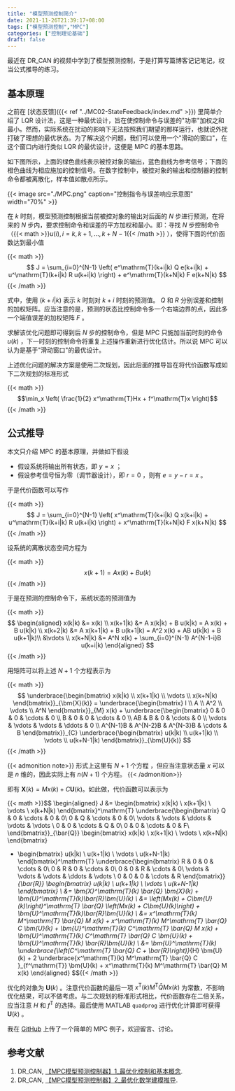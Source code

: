 ```yaml
---
title: "模型预测控制简介"
date: 2021-11-26T21:39:17+08:00
tags: ["模型预测控制","MPC"]
categories: ["控制理论基础"]
draft: false
---
```


最近在 DR_CAN 的视频中学到了模型预测控制，于是打算写篇博客记记笔记，权当公式推导的练习。

<!--more-->

## 基本原理

之前在 [状态反馈]({{< ref "../MC02-StateFeedback/index.md" >}}) 里简单介绍了 LQR 设计法，这是一种最优设计，旨在使控制命令与误差的"功率"加权之和最小。然而，实际系统在扰动的影响下无法按照我们期望的那样运行，也就说外扰打破了理想的最优状态。为了解决这个问题，我们可以使用一个"滑动的窗口"，在这个窗口内进行类似 LQR 的最优设计，这便是 MPC 的基本思路。

如下图所示，上面的绿色曲线表示被控对象的输出，蓝色曲线为参考信号；下面的橙色曲线为相应施加的控制信号。在数字控制中，被控对象的输出和控制器的控制命令都被离散化，样本值如散点所示。

{{< image src="./MPC.png" caption="控制指令与误差响应示意图" width="70%" >}}

在 $k$ 时刻，模型预测控制根据当前被控对象的输出对后面的 $N$ 步进行预测，在将来的 $N$ 步内，要求控制命令和误差的平方加权和最小。即：寻找 $N$ 步控制命令（{{< math >}}$u(i),\, i=k,\,k+1,\,\dots,\,k+N-1${{< /math >}} ），使得下面的代价函数达到最小值

{{< math >}}$$
J = \sum_{i=0}^{N-1} \left( 
        e^\mathrm{T}(k+i|k) Q e(k+i|k) 
        + u^\mathrm{T}(k+i|k) R u(k+i|k) 
        \right) 
    + e^\mathrm{T}(k+N|k) F e(k+N|k)
$${{< /math >}}

式中，使用 $(k+i|k)$ 表示 $k$ 时刻对 $k+i$ 时刻的预测值。 $Q$ 和 $R$ 分别误差和控制的加权矩阵。应当注意的是，预测的状态比控制命令多一个右端边界的点，因此多一个端值误差的加权矩阵 $F$ 。

求解该优化问题即可得到后 $N$ 步的控制命令，但是 MPC 只施加当前时刻的命令 $u(k)$ ，下一时刻的控制命令将重复上述操作重新进行优化估计。所以说 MPC 可以认为是基于"滑动窗口"的最优设计。

上述优化问题的解决方案是使用二次规划，因此后面的推导旨在将代价函数写成如下二次规划的标准形式

{{< math >}}$$\min_x \left( \frac{1}{2} x^\mathrm{T}Hx + f^\mathrm{T}x \right)$${{< /math >}}

## 公式推导

本文只介绍 MPC 的基本原理，并做如下假设

- 假设系统将输出所有状态，即 $y=x$ ；
- 假设参考信号恒为零（调节器设计），即 $r=0$ ，则有 $e=y-r=x$ 。

于是代价函数可以写作

{{< math >}}$$
J = \sum_{i=0}^{N-1} \left( 
        x^\mathrm{T}(k+i|k) Q x(k+i|k) 
        + u^\mathrm{T}(k+i|k) R u(k+i|k) 
        \right) 
    + x^\mathrm{T}(k+N|k) F x(k+N|k)
$${{< /math >}}

设系统的离散状态空间方程为

{{< math >}}$$x(k+1) = A x(k) + B u(k)$${{< /math >}}

于是在预测的控制命令下，系统状态的预测值为

{{< math >}}$$
\begin{aligned}
        x(k|k) &= x(k) \\
        x(k+1|k) &= A x(k|k) + B u(k|k) = A x(k) + B u(k|k) \\
        x(k+2|k) &= A x(k+1|k) + B u(k+1|k) = A^2 x(k) + AB u(k|k) + B u(k+1|k)\\
        &\vdots \\
        x(k+N|k) &= A^N x(k) + \sum_{i=0}^{N-1} A^{N-1-i}B u(k+i|k)
\end{aligned}
$${{< /math >}}

用矩阵可以将上述 $N+1$ 个方程表示为

{{< math >}}$$
\underbrace{\begin{bmatrix}
        x(k|k) \\  x(k+1|k)  \\ \vdots \\ x(k+N|k)
        \end{bmatrix}}_{\bm{X}(k)} 
        =   \underbrace{\begin{bmatrix}
                I \\ A \\ A^2 \\ \vdots \\ A^N
            \end{bmatrix}}_{M} x(k)
        +   \underbrace{\begin{bmatrix}
                0 & 0 & 0 & \cdots & 0 \\
                B & 0 & 0 & \cdots & 0 \\
                AB & B & 0 & \cdots & 0 \\
                \vdots & \vdots & \vdots & \ddots & 0 \\
                A^{N-1}B & A^{N-2}B & A^{N-3}B & \cdots & B
            \end{bmatrix}}_{C}
            \underbrace{\begin{bmatrix}
                u(k|k) \\  u(k+1|k)  \\ \vdots \\ u(k+N-1|k)
    \end{bmatrix}}_{\bm{U}(k)}
$${{< /math >}}


{{< admonition note>}}
形式上这里有 $N+1$ 个方程 ，但应当注意状态量 $x$ 可以是 $n$ 维的，因此实际上有 $n(N+1)$ 个方程。
{{< /admonition>}}

即有 $\bm{X}(k) = Mx(k) + C\bm{U}(k)$。如此做，代价函数可以表示为

{{< math >}}$$
\begin{aligned}
    J &= \begin{bmatrix}
    x(k|k) \\  x(k+1|k)  \\ \vdots \\ x(k+N|k)
\end{bmatrix}^\mathrm{T}
\underbrace{\begin{bmatrix}
    Q & 0 & \cdots & 0 & 0\\
    0 & Q & \cdots & 0 & 0\\
    \vdots & \vdots & \ddots & \vdots & \vdots \\
    0 & 0 & \cdots & Q & 0\\
    0 & 0 & \cdots & 0 & F\\
\end{bmatrix}}_{\bar{Q}}
\begin{bmatrix}
    x(k|k) \\  x(k+1|k)  \\ \vdots \\ x(k+N|k)
\end{bmatrix}
+ \begin{bmatrix}
        u(k|k) \\  u(k+1|k)  \\ \vdots \\ u(k+N-1|k)
    \end{bmatrix}^\mathrm{T}
    \underbrace{\begin{bmatrix}
    R & 0 & 0 & \cdots & 0\\
    0 & R & 0 & \cdots & 0\\
    0 & 0 & R & \cdots & 0\\
    \vdots & \vdots & \vdots & \ddots & \vdots \\
    0 & 0 & 0 & \cdots & R
    \end{bmatrix}}_{\bar{R}}
    \begin{bmatrix}
        u(k|k) \\  u(k+1|k)  \\ \vdots \\ u(k+N-1|k)
    \end{bmatrix} \\
    &= \bm{X}^\mathrm{T}(k) \bar{Q} \bm{X}(k) + \bm{U}^\mathrm{T}(k)\bar{R}\bm{U}(k) \\
    &= \left(Mx(k) + C\bm{U}(k)\right)^\mathrm{T} \bar{Q} \left(Mx(k) + C\bm{U}(k)\right) + \bm{U}^\mathrm{T}(k)\bar{R}\bm{U}(k) \\
    &= x^\mathrm{T}(k) M^\mathrm{T} \bar{Q} M x(k) + x^\mathrm{T}(k) M^\mathrm{T} \bar{Q} C \bm{U}(k)
        + \bm{U}^\mathrm{T}(k) C^\mathrm{T} \bar{Q} M x(k) + \bm{U}^\mathrm{T}(k) C^\mathrm{T} \bar{Q} C \bm{U}(k) + \bm{U}^\mathrm{T}(k)
\bar{R}\bm{U}(k) \\
    &= \bm{U}^\mathrm{T}(k) \underbrace{\left(C^\mathrm{T} \bar{Q} C + \bar{R}\right)}_{H} \bm{U}(k) + 2 \underbrace{x^\mathrm{T}(k) M^\mathrm{T} 
\bar{Q} C }_{f^\mathrm{T}} \bm{U}(k) +  x^\mathrm{T}(k) M^\mathrm{T} \bar{Q} M x(k)
\end{aligned}
$${{< /math >}}

优化的对象为 $\bm{U}(k)$ 。注意代价函数的最后一项 $x^\mathrm{T}(k) M^\mathrm{T} \bar{Q} M x(k)$ 为常数，不影响优化结果，可以不做考虑。与二次规划的标准形式相比，代价函数存在二倍关系，应当注意 $H$ 和 $f^\mathrm{T}$ 的选择。最后使用 MATLAB `quadprog` 进行优化计算即可获得 $\bm{U}(k)$ 。

我在 [GitHub](https://github.com/iChunyu/LearnCtrlSys/tree/main/ModelPredictiveControl) 上传了一个简单的 MPC 例子，欢迎留言、讨论。

## 参考文献

1. DR_CAN, [【MPC模型预测控制器】1_最优化控制和基本概念](https://www.bilibili.com/video/BV1cL411n7KV).
2. DR_CAN, [【MPC模型预测控制器】2_最优化数学建模推导](https://www.bilibili.com/video/BV1SQ4y1Y7FG).
